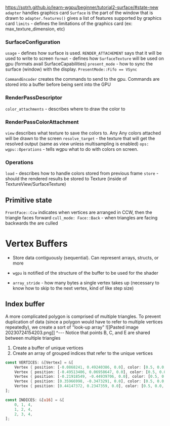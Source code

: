  https://sotrh.github.io/learn-wgpu/beginner/tutorial2-surface/#state-new
`adapter` handles graphics card 
`Surface` is the part of the window that is drawn to
`adapter.features()` gives a list of features supported by graphics card
`limits` - defines the limitations of the graphics card (ex: max_texture_dimension, etc)

### SurfaceConfiguration
`usage` - defines how surface is used. `RENDER_ATTACHEMENT` says that it will be used to write to screen
`format` - defines how `SurfaceTexture` will be used on gpu (formats avail SurfaceCapabilities)
`present_mode` - how to sync the surface (window) with the display. `PresentMode::Fifo == VSync`

`CommandEncoder` creates the commands to send to the gpu. Commands are stored into a buffer before being sent into the GPU

### RenderPassDescriptor
`color_attachments` - describes where to draw the color to

### RenderPassColorAttachment
`view` describes what texture to save the colors to. Any Any colors attached will be drawn to the screen
`resolve_target` - the texture that will get the resolved output (same as view unless multisampling is enabled)
`ops: wgpu::Operations` - tells wgpu what to do with colors on screen.

### Operations
`load` - describes how to handle colors stored from previous frame
`store` - should the rendered results be stored to Texture (inside of TextureView/SurfaceTexture)


## Primitive state
`FrontFace::Ccw` indicates when vertices are arranged in CCW, then the triangle faces forward
`cull_mode: Face::Back` - when triangles are facing backwards the are culled

# Vertex Buffers
- Store data contiguously (sequential). Can represent arrays, structs, or more
- `wgpu` is notified of the structure of the buffer to be used for the shader

- `array_stride` - how many bytes a single vertex takes up (necessary to know how to skip to the next vertex, kind of like step size)

## Index buffer
A more complicated polygon is comprised of multiple triangles. To prevent duplication of data (since a polygon would have to refer to multiple vertices repeatedly), we create a sort of "look-up array"
![[Pasted image 20230724154203.png]]
^--- Notice that points B, C, and E are shared between multiple triangles

1. Create a buffer of unique vertices
2. Create an array of grouped indices that refer to the unique vertices
```rust 
const VERTICES: &[Vertex] = &[
    Vertex { position: [-0.0868241, 0.49240386, 0.0], color: [0.5, 0.0, 0.5] }, // A
    Vertex { position: [-0.49513406, 0.06958647, 0.0], color: [0.5, 0.0, 0.5] }, // B
    Vertex { position: [-0.21918549, -0.44939706, 0.0], color: [0.5, 0.0, 0.5] }, // C
    Vertex { position: [0.35966998, -0.3473291, 0.0], color: [0.5, 0.0, 0.5] }, // D
    Vertex { position: [0.44147372, 0.2347359, 0.0], color: [0.5, 0.0, 0.5] }, // E
];

const INDICES: &[u16] = &[
    0, 1, 4,
    1, 2, 4,
    2, 3, 4,
];

```

